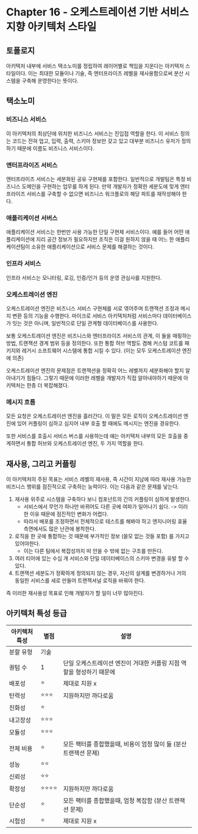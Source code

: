 # Chapter 16 - 오케스트레이션 기반 서비스 지향 아키텍처 스타일

## 토폴로지

아키텍처 내부에 서비스 택소노미를 정립하여 레이어별로 책임을 지운다는 아키텍처 스타일이다. 이는 최대한 모듈이나 기술, 즉 엔터프라이즈 레벨을 재사용함으로써 분산 시스템을 구축해 운영한다는 뜻이다.



## 택소노미

### 비즈니스 서비스

이 아키텍처의 최상단에 위치한 비즈니스 서비스는 진입접 역할을 한다. 이 서비스 정의는 코드는 전혀 업고, 입력, 출력, 스키마 정보만 갖고 있고 대부분 비즈니스 유저가 정의하기 때문에 이름도 비즈니스 서비스이다.

### 엔터프라이즈 서비스

엔터프라이즈 서비스는 세분화된 공유 구현체를 포함한다. 일반적으로 개발팀은 특정 비즈니스 도메인을 구현하는 업무를 하게 된다. 만약 개발자가 정확한 세분도에 맞게 엔터프라이즈 서비스를 구축할 수 없으면 비즈니스 워크플로의 해당 파트를 재작성해야 한다.

### 애플리케이션 서버스

애플리케이션 서비스는 한번만 사용 가능한 단일 구현체 서비스이다. 예를 들어 어떤 애플리케이션에 지리 공간 정보가 필요하지만 조직은 이걸 원하지 않을 때 어느 한 애플리케이션팀이 소유한 애플리케이션으로 서비스 문제를 해결하는 것이다. 

### 인프라 서비스

인프라 서비스는 모니터링, 로깅, 인증/인가 등의 운영 관심사를 지원한다.

### 오케스트레이션 엔진

오케스트레이션 엔진은 비즈니스 서비스 구현체를 서로 엮어주며 트랜잭션 조정과 메시지 변환 등의 기능을 수행한다. 마이크로 서비스 아키텍처처럼 서비스마다 데이터베이스가 잇는 것은 아니며, 일반적으로 단일 관계형 데이터베이스를 사용한다.

보통 오케스트레이션 엔진은 비즈니스와 엔터프라이즈 서비스의 관계, 이 둘을 매핑하는 방법, 트랜잭션 경계 범위 등을 정의한다. 또한 통합 허브 역할도 겸해 커스텀 코트를 패키지와 레거시 소프트웨어 시스템에 통합 시킬 수 있다. (이는 모두 오케스트레이션 엔진에 의존)

오케스트레이션 엔진의 문제점은 트랜잭션을 정확히 어느 레벨까지 세분화해야 할지 알아내기가 힘들다. 그렇기 때문에 이러한 레벨을 개발자가 직접 알아내야하기 때문에 아키텍처는 한층 더 복잡해졌다.

### 메시지 흐름

모든 요청은 오케스트레이션 엔진을 흘러간다. 이 말은 모든 로직이 오케스트레이션 엔진에 있어 커플링이 심하고 심지어 내부 호출 할 때에도 메시지는 엔진을 경유한다.

또한 서비스를 호출시 서비스 버스를 사용하는데 얘는 아키텍처 내부의 모든 호출을 중계하면서 통합 허브와 오케스트레이션 엔진, 두 가지 역할을 한다.



## 재사용, 그리고 커플링

이 아키텍처의 주된 목표는 서비스 레벨의 재사용, 즉 시간이 지남에 따라 재사용 가능한 비즈니스 행위를 점진적으로 구축하는 능력이다. 이는 다음과  같은 문제를 낳는다.

1. 재사용 위주로 시스템을 구축하다 보니 컴포넌트의 간의 커플링이 심하게 발생한다.
   * 서비스에서 무언가 하나만 바뀌어도 다른 곳에 여파가 일어나기 쉽다. -> 이러한 이유 때문에 점진적인 변화가 어렵다.
   * 따라서 배포를 조정하면서 전체적으로 테스트를 해봐야 하고 엔지니어링 효율 측면에서도 많은 난관에 봉착한다.
2. 로직을 한 곳에 통합하는 것 때문에 부가적인 정보 (쓸모 없는 것들 포함) 를 가지고 있어야한다.
   * 이는 다른 팀에서 복잡성까지 떠 안을 수 밖에 없는 구조를 만든다.
3. 여러 티어에 있는 수십 개 서비스와 단일 데이터베이스의 스키마 변경을 유발 할 수 있다.
4. 트랜잭션 세분도가 정확하게 정의되지 않는 경우, 자신의 설계를 변경하거나 거의 동일한 서비스를 새로 만들어 트랜잭셔널 로직을 바꿔야 한다.

즉 이러한 재사용성 목표로 인해 개발자가 할 일이 너무 많아진다.



## 아키텍처 특성 등급

| 아키텍처 특성 | 별점                     | 설명                                                         |
| ------------- | ------------------------ | ------------------------------------------------------------ |
| 분할 유형     | 기술                     |                                                              |
| 퀀텀 수       | 1                        | 단일 오케스트레이션 엔진이 거대한 커플링 지점 역할을 형성하기 때문에 |
| 배포성        | :star:                   | 제대로 지원 x                                                |
| 탄력성        | :star::star::star:       | 지원하지만 까다로움                                          |
| 진화성        | :star:                   |                                                              |
| 내고장성      | :star::star::star:       |                                                              |
| 모듈성        | :star::star::star:       |                                                              |
| 전체 비용     | :star:                   | 모든 팩터를 종합했을때, 비용이 엄청 많이 듦 (분산 트랜잭션 문제) |
| 성능          | :star::star:             |                                                              |
| 신뢰성        | :star::star:             |                                                              |
| 확장성        | :star::star::star::star: | 지원하지만 까다로움                                          |
| 단순성        | :star:                   | 모든 팩터를 종합했을때, 엄청 복잡함 (분산 트랜잭션 문제)     |
| 시험성        | :star:                   | 제대로 지원 x                                                |

 